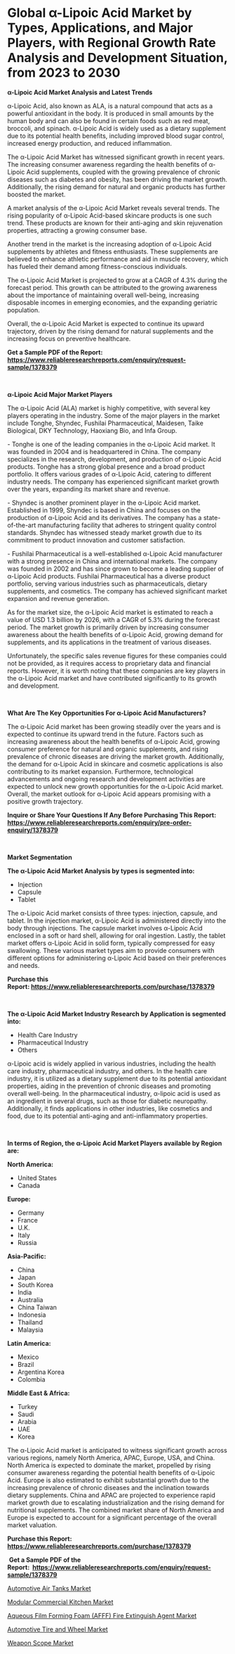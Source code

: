 <p><h1>Global α-Lipoic Acid Market by Types, Applications, and Major Players, with Regional Growth Rate Analysis and Development Situation, from 2023 to 2030</h1></p><p><strong>α-Lipoic Acid Market Analysis and Latest Trends</strong></p>
<p><p>α-Lipoic Acid, also known as ALA, is a natural compound that acts as a powerful antioxidant in the body. It is produced in small amounts by the human body and can also be found in certain foods such as red meat, broccoli, and spinach. α-Lipoic Acid is widely used as a dietary supplement due to its potential health benefits, including improved blood sugar control, increased energy production, and reduced inflammation.</p><p>The α-Lipoic Acid Market has witnessed significant growth in recent years. The increasing consumer awareness regarding the health benefits of α-Lipoic Acid supplements, coupled with the growing prevalence of chronic diseases such as diabetes and obesity, has been driving the market growth. Additionally, the rising demand for natural and organic products has further boosted the market.</p><p>A market analysis of the α-Lipoic Acid Market reveals several trends. The rising popularity of α-Lipoic Acid-based skincare products is one such trend. These products are known for their anti-aging and skin rejuvenation properties, attracting a growing consumer base.</p><p>Another trend in the market is the increasing adoption of α-Lipoic Acid supplements by athletes and fitness enthusiasts. These supplements are believed to enhance athletic performance and aid in muscle recovery, which has fueled their demand among fitness-conscious individuals.</p><p>The α-Lipoic Acid Market is projected to grow at a CAGR of 4.3% during the forecast period. This growth can be attributed to the growing awareness about the importance of maintaining overall well-being, increasing disposable incomes in emerging economies, and the expanding geriatric population.</p><p>Overall, the α-Lipoic Acid Market is expected to continue its upward trajectory, driven by the rising demand for natural supplements and the increasing focus on preventive healthcare.</p></p>
<p><strong>Get a Sample PDF of the Report:&nbsp; <a href="https://www.reliableresearchreports.com/enquiry/request-sample/1378379">https://www.reliableresearchreports.com/enquiry/request-sample/1378379</a></strong></p>
<p>&nbsp;</p>
<p><strong>α-Lipoic Acid Major Market Players</strong></p>
<p><p>The α-Lipoic Acid (ALA) market is highly competitive, with several key players operating in the industry. Some of the major players in the market include Tonghe, Shyndec, Fushilai Pharmaceutical, Maidesen, Taike Biological, DKY Technology, Haoxiang Bio, and Infa Group.</p><p>- Tonghe is one of the leading companies in the α-Lipoic Acid market. It was founded in 2004 and is headquartered in China. The company specializes in the research, development, and production of α-Lipoic Acid products. Tonghe has a strong global presence and a broad product portfolio. It offers various grades of α-Lipoic Acid, catering to different industry needs. The company has experienced significant market growth over the years, expanding its market share and revenue.</p><p>- Shyndec is another prominent player in the α-Lipoic Acid market. Established in 1999, Shyndec is based in China and focuses on the production of α-Lipoic Acid and its derivatives. The company has a state-of-the-art manufacturing facility that adheres to stringent quality control standards. Shyndec has witnessed steady market growth due to its commitment to product innovation and customer satisfaction.</p><p>- Fushilai Pharmaceutical is a well-established α-Lipoic Acid manufacturer with a strong presence in China and international markets. The company was founded in 2002 and has since grown to become a leading supplier of α-Lipoic Acid products. Fushilai Pharmaceutical has a diverse product portfolio, serving various industries such as pharmaceuticals, dietary supplements, and cosmetics. The company has achieved significant market expansion and revenue generation.</p><p>As for the market size, the α-Lipoic Acid market is estimated to reach a value of USD 1.3 billion by 2026, with a CAGR of 5.3% during the forecast period. The market growth is primarily driven by increasing consumer awareness about the health benefits of α-Lipoic Acid, growing demand for supplements, and its applications in the treatment of various diseases.</p><p>Unfortunately, the specific sales revenue figures for these companies could not be provided, as it requires access to proprietary data and financial reports. However, it is worth noting that these companies are key players in the α-Lipoic Acid market and have contributed significantly to its growth and development.</p></p>
<p>&nbsp;</p>
<p><strong>What Are The Key Opportunities For α-Lipoic Acid Manufacturers?</strong></p>
<p><p>The α-Lipoic Acid market has been growing steadily over the years and is expected to continue its upward trend in the future. Factors such as increasing awareness about the health benefits of α-Lipoic Acid, growing consumer preference for natural and organic supplements, and rising prevalence of chronic diseases are driving the market growth. Additionally, the demand for α-Lipoic Acid in skincare and cosmetic applications is also contributing to its market expansion. Furthermore, technological advancements and ongoing research and development activities are expected to unlock new growth opportunities for the α-Lipoic Acid market. Overall, the market outlook for α-Lipoic Acid appears promising with a positive growth trajectory.</p></p>
<p><strong>Inquire or Share Your Questions If Any Before Purchasing This Report: <a href="https://www.reliableresearchreports.com/enquiry/pre-order-enquiry/1378379">https://www.reliableresearchreports.com/enquiry/pre-order-enquiry/1378379</a></strong></p>
<p>&nbsp;</p>
<p><strong>Market Segmentation</strong></p>
<p><strong>The α-Lipoic Acid Market Analysis by types is segmented into:</strong></p>
<p><ul><li>Injection</li><li>Capsule</li><li>Tablet</li></ul></p>
<p><p>The α-Lipoic Acid market consists of three types: injection, capsule, and tablet. In the injection market, α-Lipoic Acid is administered directly into the body through injections. The capsule market involves α-Lipoic Acid enclosed in a soft or hard shell, allowing for oral ingestion. Lastly, the tablet market offers α-Lipoic Acid in solid form, typically compressed for easy swallowing. These various market types aim to provide consumers with different options for administering α-Lipoic Acid based on their preferences and needs.</p></p>
<p><strong>Purchase this Report:&nbsp;<a href="https://www.reliableresearchreports.com/purchase/1378379">https://www.reliableresearchreports.com/purchase/1378379</a></strong></p>
<p>&nbsp;</p>
<p><strong>The α-Lipoic Acid Market Industry Research by Application is segmented into:</strong></p>
<p><ul><li>Health Care Industry</li><li>Pharmaceutical Industry</li><li>Others</li></ul></p>
<p><p>α-Lipoic acid is widely applied in various industries, including the health care industry, pharmaceutical industry, and others. In the health care industry, it is utilized as a dietary supplement due to its potential antioxidant properties, aiding in the prevention of chronic diseases and promoting overall well-being. In the pharmaceutical industry, α-lipoic acid is used as an ingredient in several drugs, such as those for diabetic neuropathy. Additionally, it finds applications in other industries, like cosmetics and food, due to its potential anti-aging and anti-inflammatory properties.</p></p>
<p>&nbsp;</p>
<p><strong>In terms of Region, the α-Lipoic Acid Market Players available by Region are:</strong></p>
<p>
    <p> <strong> North America: </strong>
        <ul>
            <li>United States</li>
            <li>Canada</li>
        </ul>
        </p> 
    <p> <strong> Europe: </strong>
        <ul>
            <li>Germany</li>
            <li>France</li>
            <li>U.K.</li>
            <li>Italy</li>
            <li>Russia</li>
        </ul>
        </p> 
    <p> <strong> Asia-Pacific: </strong>
        <ul>
            <li>China</li>
            <li>Japan</li>
            <li>South Korea</li>
            <li>India</li>
            <li>Australia</li>
            <li>China Taiwan</li>
            <li>Indonesia</li>
            <li>Thailand</li>
            <li>Malaysia</li>
        </ul>
        </p> 
    <p> <strong> Latin America: </strong>
        <ul>
            <li>Mexico</li>
            <li>Brazil</li>
            <li>Argentina Korea</li>
            <li>Colombia</li>
        </ul>
        </p> 
    <p> <strong> Middle East & Africa: </strong>
        <ul>
            <li>Turkey</li>
            <li>Saudi</li>
            <li>Arabia</li>
            <li>UAE</li>
            <li>Korea</li>
        </ul>
    </p>
    </p>
<p><p>The α-Lipoic Acid market is anticipated to witness significant growth across various regions, namely North America, APAC, Europe, USA, and China. North America is expected to dominate the market, propelled by rising consumer awareness regarding the potential health benefits of α-Lipoic Acid. Europe is also estimated to exhibit substantial growth due to the increasing prevalence of chronic diseases and the inclination towards dietary supplements. China and APAC are projected to experience rapid market growth due to escalating industrialization and the rising demand for nutritional supplements. The combined market share of North America and Europe is expected to account for a significant percentage of the overall market valuation.</p></p>
<p><strong>Purchase this Report: <a href="https://www.reliableresearchreports.com/purchase/1378379">https://www.reliableresearchreports.com/purchase/1378379</a></strong></p>
<p>&nbsp;<strong>Get a Sample PDF of the Report:&nbsp;&nbsp;<a href="https://www.reliableresearchreports.com/enquiry/request-sample/1378379">https://www.reliableresearchreports.com/enquiry/request-sample/1378379</a></strong></p>
<p><strong></strong></p>
<p><p><a href="https://www.linkedin.com/pulse/automotive-air-tanks-market-share-amp-new-trends-analysis-y5r2c/">Automotive Air Tanks Market</a></p><p><a href="https://medium.com/@larrycrooks1923/modular-commercial-kitchen-market-size-growth-forecast-2023-2030-c253aab1d369">Modular Commercial Kitchen Market</a></p><p><a href="https://github.com/ashepherd82/Market-Research-Report-List-1/blob/main/aqueous-film-forming-foam-afff-fire-extinguish-agent-market.md">Aqueous Film Forming Foam (AFFF) Fire Extinguish Agent Market</a></p><p><a href="https://www.linkedin.com/pulse/automotive-tire-wheel-market-research-report-provides-fihzc/">Automotive Tire and Wheel Market</a></p><p><a href="https://github.com/castoriffic/Market-Research-Report-List-1/blob/main/weapon-scope-market.md">Weapon Scope Market</a></p></p>